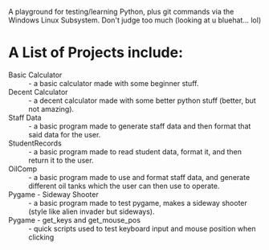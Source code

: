 A playground for testing/learning Python, plus git commands via the Windows Linux Subsystem.
Don't judge too much (looking at u bluehat... lol) 

<h1>A List of Projects include: </h1>
<dl> 
  <dt>
    Basic Calculator
      <dd>- a basic calculator made with some beginner stuff.
  </dt>
  <dt>
    Decent Calculator
      <dd>- a decent calculator made with some better python stuff (better, but not amazing).
  </dt>
  <dt>
    Staff Data
      <dd>- a basic program made to generate staff data and then format that said data for the user. 
  </dt>
  <dt>
    StudentRecords
      <dd>- a basic program made to read student data, format it, and then return it to the user. 
  </dt>
  <dt>
    OilComp
      <dd>- a basic program made to use and format staff data, and generate different oil tanks which the user can then use to operate.
  </dt>
  <dt>
    Pygame - Sideway Shooter
      <dd>- a basic program made to test pygame, makes a sideway shooter (style like alien invader but sideways).
  </dt>
  <dt>
    Pygame - get_keys and get_mouse_pos
      <dd>- quick scripts used to test keyboard input and mouse position when clicking
  </dt>
</dl>
